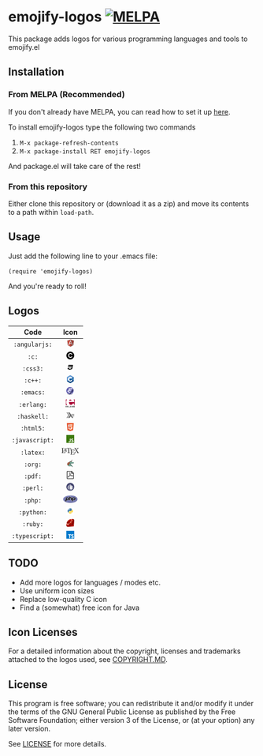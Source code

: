 # emojify-logos [![MELPA](https://melpa.org/packages/emojify-logos-badge.svg)](https://melpa.org/#/emojify-logos)
This package adds logos for various programming languages and tools to emojify.el

## Installation
### From MELPA (Recommended)
If you don't already have MELPA, you can read how to set it up [here](https://melpa.org/#/getting-started).

To install emojify-logos type the following two commands
1. ``M-x package-refresh-contents``
2. ``M-x package-install RET emojify-logos``

And package.el will take care of the rest!

### From this repository
Either clone this repository or (download it as a zip) and move its contents to a path within ``load-path``.

## Usage
Just add the following line to your .emacs file:
```elisp
(require 'emojify-logos)
```
And you're ready to roll!

## Logos

| Code           | Icon                                             |
|:--------------:|:------------------------------------------------:|
|``:angularjs:`` |<img src="logos/angularjs.png" height="16"></img> |
|``:c:``         |<img src="logos/c.png" height="16"></img>         |
|``:css3:``      |<img src="logos/css3.png" height="16"></img>       |
|``:c++:``       |<img src="logos/c++.png" height="16"></img>       |
|``:emacs:``     |<img src="logos/emacs.png" height="16"></img>     |
|``:erlang:``    |<img src="logos/erlang.png" height="16"></img>    |
|``:haskell:``   |<img src="logos/haskell.png" height="16"></img>   |
|``:html5:``     |<img src="logos/html5.png" height="16"></img>     |
|``:javascript:``|<img src="logos/javascript.png" height="16"></img>|
|``:latex:``     |<img src="logos/latex.png" height="16"></img>     |
|``:org:``       |<img src="logos/org.png" height="16"></img>       |
|``:pdf:``       |<img src="logos/pdf.png" height="16"></img>       |
|``:perl:``      |<img src="logos/perl.png" height="16"></img>      |
|``:php:``       |<img src="logos/php.png" height="16"></img>       |
|``:python:``    |<img src="logos/python.png" height="16"></img>    |
|``:ruby:``      |<img src="logos/ruby.png" height="16"></img>      |
|``:typescript:``|<img src="logos/typescript.png" height="16"></img>|

## TODO
* Add more logos for languages / modes etc.
* Use uniform icon sizes
* Replace low-quality C icon
* Find a (somewhat) free icon for Java

## Icon Licenses
For a detailed information about the copyright, licenses and trademarks attached to the logos used, see [COPYRIGHT.MD](logos/COPYRIGHT.MD).

## License
This program is free software; you can redistribute it and/or
modify it under the terms of the GNU General Public License
as published by the Free Software Foundation; either version 3
of the License, or (at your option) any later version.

See [LICENSE](LICENSE) for more details.
